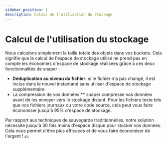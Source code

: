 ```yaml
---
sidebar_position: 1
description: Calcul de l'utilisation du stockage
---
```


# Calcul de l'utilisation du stockage

Nous calculons simplement la taille totale des objets dans vos buckets. Cela signifie que le calcul de l'espace de stockage utilisé ne prend pas en compte les économies d'espace de stockage réalisées grâce à ces deux fonctionnalités de snaper :

- **Déduplication au niveau du fichier:** si le fichier n'a pas changé, il est inclus dans le nouvel instantané sans utiliser d'espace de stockage supplémentaire.
- La compression de vos données:** snaper compresse vos données avant de les envoyer vers le stockage distant. Pour les fichiers texte tels que vos fichiers journaux ou votre code source, cela peut vous faire économiser jusqu'à 95% d'espace de stockage.

Par rapport aux techniques de sauvegarde traditionnelles, notre solution nécessite jusqu'à 30 fois moins d'espace disque pour stocker vos données. Cela nous permet d'être plus efficaces et de vous faire économiser de l'argent ! 💵